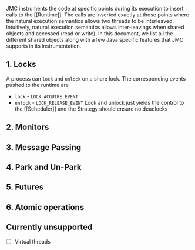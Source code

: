 JMC instruments the code at specific points during its execution to insert calls to the [[Runtime]]. The calls are inserted exactly at those points where the natural execution semantics allows two threads to be interleaved. Intuitively, natural execution semantics allows inter-leavings when shared objects and accessed (read or write). In this document, we list all the different shared objects along with a few Java specific features that JMC supports in its instrumentation.  
## 1. Locks

A process can `lock` and `unlock` on a share lock. The corresponding events pushed to the runtime are
- `lock` -  `LOCK_ACQUIRE_EVENT` 
- `unlock` - `LOCK_RELEASE_EVENT`
Lock and unlock just yields the control to the [[Scheduler]] and the Strategy should ensure no deadlocks
## 2. Monitors


## 3. Message Passing
## 4. Park and Un-Park
## 5. Futures
## 6. Atomic operations
## Currently unsupported

- [ ] Virtual threads